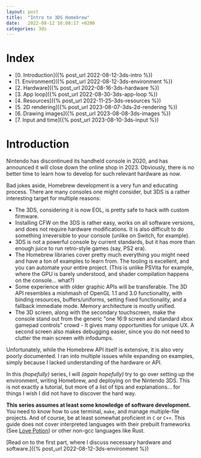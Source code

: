 ```yaml
---
layout: post
title:  "Intro to 3DS Homebrew"
date:   2022-08-12 16:08:17 +0200
categories: 3ds
---
```


# Index

* [0. Introduction]({% post_url 2022-08-12-3ds-intro %})
* [1. Environment]({% post_url 2022-08-12-3ds-environment %})
* [2. Hardware]({% post_url 2022-08-16-3ds-hardware %})
* [3. App loop]({% post_url 2022-08-30-3ds-app-loop %})
* [4. Resources]({% post_url 2022-11-25-3ds-resources %})
* [5. 2D rendering]({% post_url 2023-08-07-3ds-2d-rendering %})
* [6. Drawing images]({% post_url 2023-08-08-3ds-images %})
* [7. Input and time]({% post_url 2023-08-10-3ds-input %})


# Introduction

Nintendo has discontinued its handheld console in 2020, and has announced it will close down the online shop in 2023. Obviously, there is no better time to learn how to develop for such relevant hardware as now.

Bad jokes aside, Homebrew development is a very fun and educating process. There are many consoles one might consider, but 3DS is a rather interesting target for multiple reasons:
* The 3DS, considering it is now EOL, is pretty safe to hack with custom firmware.
* Installing CFW on the 3DS is rather easy, works on all software versions, and does not require hardware modifications. It is also difficult to do something irreversible to your console (unlike on Switch, for example).
* 3DS is not a powerful console by current standards, but it has more than enough juice to run retro-style games (say, PS2 era).
* The Homebrew libraries cover pretty much everything you might need and have a ton of examples to learn from. The tooling is excellent, and you can automate your entire project. (This is unlike PSVita for example, where the GPU is barely understood, and shader compilation happens on the console... what?)
* Some experience with older graphic APIs will be transferable. The 3D API resembles a mishmash of OpenGL 1.1 and 3.0 functionality, with binding resources, buffers/uniforms, setting fixed functionality, and a fallback immediate mode. Memory architecture is mostly unified.
* The 3D screen, along with the secondary touchscreen, make the console stand out from the generic "one 16:9 screen and standard xbox gamepad controls" crowd - It gives many opportunities for unique UX. A second screen also makes debugging easier, since you do not need to clutter the main screen with infodumps.

Unfortunately, while the Homebrew API itself is extensive, it is also very poorly documented. I ran into multiple issues while expanding on examples, simply because I lacked understanding of the hardware or API.

In this *(hopefully)* series, I will *(again hopefully)* try to go over setting up the environment, writing Homebrew, and deploying on the Nintendo 3DS. This is not exactly a tutorial, but more of a list of tips and explanations... for things I wish I did not have to discover the hard way.

**This series assumes at least some knowledge of software development.** You need to know how to use terminal, `make`, and manage multiple-file projects. And of course, be at least somewhat proficient in `C` or `C++`. This guide does not cover interpreted languages with their prebuilt frameworks (See [Love Potion](https://lovebrew.org/)) or other non-gcc languages like Rust.

[Read on to the first part, where I discuss necessary hardware and software.]({% post_url 2022-08-12-3ds-environment %})
